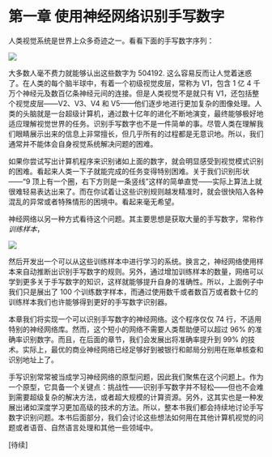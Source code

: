 # 第一章 使用神经网络识别手写数字

人类视觉系统是世界上众多奇迹之一。看看下面的手写数字序列：

![](http://upload-images.jianshu.io/upload_images/42741-d57a69747b682a76.png?imageMogr2/auto-orient/strip%7CimageView2/2/w/1240)

大多数人毫不费力就能够认出这些数字为 504192. 这么容易反而让人觉着迷惑了。在人类的每个脑半球中，有着一个初级视觉皮层，常称为 V1，包含 1 亿 4 千万个神经元及数百亿条神经元间的连接。但是人类视觉不是就只有 V1，还包括整个视觉皮层——V2、V3、V4 和 V5——他们逐步地进行更加复杂的图像处理。人类的头脑就是一台超级计算机，通过数十亿年的进化不断地演变，最终能够极好地适应理解视觉世界的任务。识别手写数字也不是一件简单的事。尽管人类在理解我们眼睛展示出来的信息上非常擅长，但几乎所有的过程都是无意识地。所以，我们通常并不能体会自身视觉系统解决问题的困难。

如果你尝试写出计算机程序来识别诸如上面的数字，就会明显感受到视觉模式识别的困难。看起来人类一下子就能完成的任务变得特别困难。关于我们识别形状——“9 顶上有一个圈，右下方则是一条竖线”这样的简单直觉——实际上算法上就很难轻易表达出来了。而在你试着让这些识别规则越发精准时，就会很快陷入各种混乱的异常或者特殊情形的困境中。看起来毫无希望。

神经网络以另一种方式看待这个问题。其主要思想是获取大量的手写数字，常称作*训练样本*，

![](http://upload-images.jianshu.io/upload_images/42741-4b7f215874693543.png?imageMogr2/auto-orient/strip%7CimageView2/2/w/1240)

然后开发出一个可以从这些训练样本中进行学习的系统。换言之，神经网络使用样本来自动推断出识别手写数字的规则。另外，通过增加训练样本的数量，网络可以学到更多关于手写数字的知识，这样就能够提升自身的准确性。所以，上面例子中我们只是展出了 100 个训练数字样本，而通过使用数千或者数百万或者数十亿的训练样本我们也许能够得到更好的手写数字识别器。

本章我们将实现一个可以识别手写数字的神经网络。这个程序仅仅 74 行，不适用特别的神经网络库。然而，这个短小的网络不需要人类帮助便可以超过 96% 的准确率识别数字。而且，在后面的章节，我们会发展出将准确率提升到 99% 的技术。实际上，最优的商业神经网络已经足够好到被银行和邮局分别用在账单核查和识别地址上了。

手写识别常常被当成学习神经网络的原型问题，因此我们聚焦在这个问题上。作为一个原型，它具备一个关键点：挑战性——识别手写数字并不轻松——但也不会难到需要超级复杂的解决方法，或者超大规模的计算资源。另外，这其实也是一种发展出诸如深度学习更加高级的技术的方法。所以，整本书我们都会持续地讨论手写数字识别问题。本书后面部分，我们会讨论这些想法如何用在其他计算机视觉的问题或者语音、自然语言处理和其他一些领域中。

[待续]